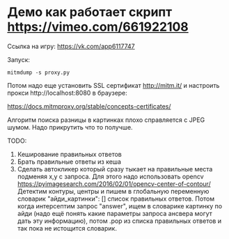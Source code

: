 # Демо как работает скрипт https://vimeo.com/661922108

Ссылка на игру: https://vk.com/app6117747

Запуск:

```
mitmdump -s proxy.py
```

Потом надо еще установить SSL сертификат http://mitm.it/ и настроить прокси http://localhost:8080 в браузере:

https://docs.mitmproxy.org/stable/concepts-certificates/

Алгоритм поиска разницы в картинках плохо справляется с JPEG шумом. Надо прикрутить что то получше. 

TODO:

1. Кеширование правильных ответов
2. Брать правильные ответы из кеша
3. Сделать автокликер который сразу тыкает на правильные места подменяя x,y с запроса. Для этого надо использовать opencv https://pyimagesearch.com/2016/02/01/opencv-center-of-contour/ Детектим контуры, центры и пишем в глобальную переменную словарик "айди_картинки": [] список правильных ответов. Потом когда интерсептим запрос "answer", ищем в словарике картинку по айди (надо ещё понять какие параметры запроса ансвера могут дать эту информацию), потом .pop из списка правильных ответов и так пока не истощится словарик.
   
